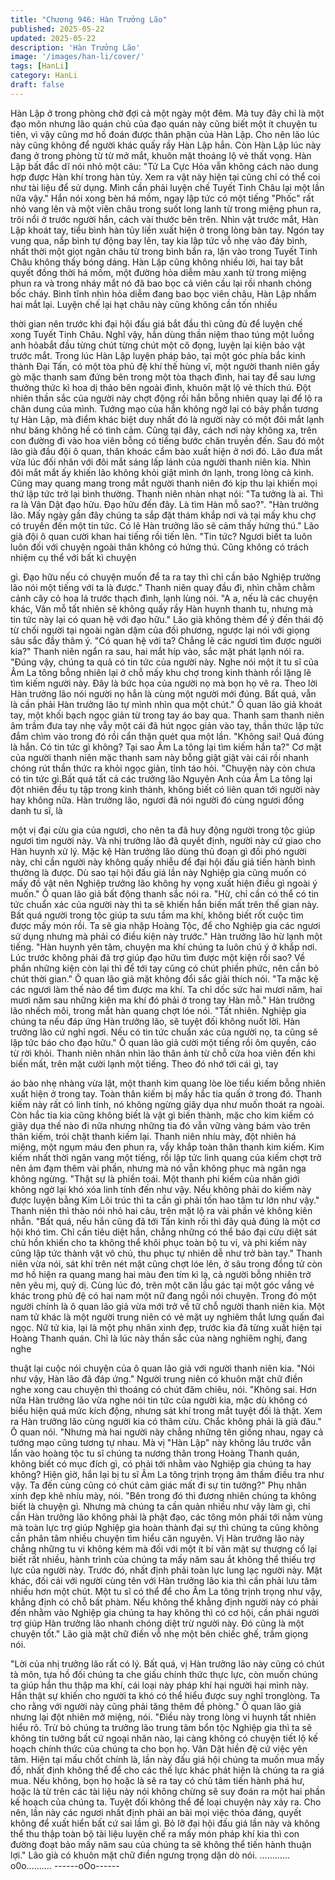 ```yaml
---
title: "Chương 946: Hàn Trưởng Lão"
published: 2025-05-22
updated: 2025-05-22
description: 'Hàn Trưởng Lão'
image: '/images/han-li/cover/'
tags: [HanLi]
category: HanLi
draft: false
---
```


Hàn Lập ở trong phòng chờ đợi cả một ngày một đêm. Mà tuy đây
chỉ là một đạo môn nhưng lão quán chủ của đạo quán này cũng
biết một ít chuyện tu tiên, vì vậy cũng mơ hồ đoán được thân
phận của Hàn Lập. Cho nên lão lúc này cũng không để người
khác quấy rầy Hàn Lập hắn.
Còn Hàn Lập lúc này đang ở trong phòng từ từ mở mắt, khuôn
mặt thoáng lộ vẻ thất vọng. Hàn Lập bất đắc dĩ nói nhỏ một câu:
"Tử La Cực Hỏa vẫn không cách nào dung hợp được Hàn khí
trong hàn tủy. Xem ra vật này hiện tại cũng chỉ có thể coi như tài
liệu để sử dụng. Mình cần phải luyện chế Tuyết Tinh Châu lại một
lần nữa vậy."
Hắn nói xong bèn há mồm, ngay lập tức có một tiếng "Phốc" rất
nhỏ vang lên và một viên châu trong suốt long lanh từ trong
miệng phun ra, trôi nổi ở trước người hắn, cách vài thước bên
trên.
Nhìn vật trước mắt, Hàn Lập khoát tay, tiểu bình hàn tủy liền xuất
hiện ở trong lòng bàn tay.
Ngón tay vung qua, nắp bình tự động bay lên, tay kia lập tức vỗ
nhẹ vào đáy bình, nhất thời một giọt ngân châu từ trong bình bắn
ra, lặn vào trong Tuyết Tinh Châu không thấy bóng dáng.
Hàn Lập cũng không nhiều lời, hai tay bắt quyết đồng thời há
mồm, một đường hỏa diễm màu xanh từ trong miệng phun ra và
trong nháy mắt nó đã bao bọc cả viên cầu lại rồi nhanh chóng bốc
cháy.
Bình tĩnh nhìn hỏa diễm đang bao bọc viên châu, Hàn Lập nhắm
hai mắt lại. Luyện chế lại hạt châu này cũng không cần tốn nhiều

thời gian nên trước khi đại hội đấu giá bắt đầu thì cũng đủ để
luyện chế xong Tuyết Tinh Châu.
Nghĩ vậy, hắn dùng thần niệm thao túng một luồng anh hỏabắt
đầu từng chút từng chút một cô đọng, luyện lại kiện bảo vật trước
mắt.
Trong lúc Hàn Lập luyện pháp bảo, tại một góc phía bắc kinh
thành Đại Tấn, có một tòa phủ đệ khí thế hùng vĩ, một người
thanh niên gầy gò mặc thanh sam đứng bên trong một tòa thạch
đình, hai tay để sau lưng thưởng thức kì hoa dị thảo bên ngoài
đình, khuôn mặt lộ vẻ thích thú.
Đột nhiên thần sắc của người này chợt động rồi hắn bỗng nhiên
quay lại để lộ ra chân dung của mình. Tướng mạo của hắn không
ngờ lại có bảy phần tương tự Hàn Lập, mà điểm khác biệt duy
nhất đó là người này có một đôi mắt lạnh như băng không hề có
tình cảm.
Cũng tại đây, cách nơi này không xa, trên con đường đi vào hoa
viên bỗng có tiếng bước chân truyền đến. Sau đó một lão già đầu
đội ô quan, thân khoác cẩm bào xuất hiện ở nơi đó. Lão đưa mắt
vừa lúc đối nhãn với đôi mắt sáng lấp lánh của người thanh niên
kia. Nhìn đôi mắt mắt ấy khiến lão không khỏi giật mình ớn lạnh,
trong lòng cả kinh.
Cũng may quang mang trong mắt người thanh niên đó kịp thu lại
khiến mọi thứ lập tức trở lại bình thường. Thanh niên nhàn nhạt
nói:
"Ta tưởng là ai. Thì ra là Vân Dật đạo hữu. Đạo hữu đến đây. Là
tìm Hàn mỗ sao?".
"Hàn trưởng lão. Mấy ngày gần đây chúng ta sắp đặt thám khắp
nơi và tại mấy khu chợ có truyền đến một tin tức. Có lẽ Hàn
trưởng lão sẽ cảm thấy hứng thú." Lão già đội ô quan cười khan
hai tiếng rồi tiến lên.
"Tin tức? Ngươi biết ta luôn luôn đối với chuyện ngoài thân không
có hứng thú. Cũng không có trách nhiệm cụ thể với bất kì chuyện

gì. Đạo hữu nếu có chuyện muốn để ta ra tay thì chỉ cần bảo
Nghiệp trưởng lão nói một tiếng với ta là được."
Thanh niên quay đầu đi, nhìn chằm chằm cảnh cây cỏ hoa lá
trước thạch đình, lạnh lùng nói.
"A a, nếu là các chuyện khác, Vân mỗ tất nhiên sẽ không quấy
rầy Hàn huynh thanh tu, nhưng mà tin tức này lại có quan hệ với
đạo hữu."
Lão già không thèm để ý đến thái độ từ chối người tại ngoài ngàn
dặm của đối phương, ngược lại nói với giọng sâu sắc đầy thâm ý.
"Có quan hệ với ta? Chẳng lẽ các ngươi tìm được người kia?"
Thanh niên ngẩn ra sau, hai mắt híp vào, sắc mặt phát lạnh nói
ra.
"Đúng vậy, chúng ta quả có tin tức của người này. Nghe nói một ít
tu sĩ của Âm La tông bỗng nhiên lại ở chỗ mấy khu chợ trong kinh
thành rồi lặng lẽ tìm kiếm người này. Đây là bức họa của người nọ
mà bọn họ vẽ ra. Theo lời Hàn trưởng lão nói người nọ hẳn là
cùng một người mới đúng. Bất quá, vẫn là cần phải Hàn trưởng
lão tự mình nhìn qua một chút."
Ô quan lão giả khoát tay, một khối bạch ngọc giản từ trong tay áo
bay qua.
Thanh sam thanh niên âm trầm đưa tay nhẹ vẫy một cái đã hút
ngọc giản vào tay, thần thức lập tức đắm chìm vào trong đó rồi
cẩn thận quét qua một lần.
"Không sai! Quả đúng là hắn. Có tin tức gì không? Tại sao Âm La
tông lại tìm kiếm hắn ta?" Cơ mặt của người thanh niên mặc
thanh sam này bỗng giật giật vài cái rồi nhanh chóng rút thần thức
ra khỏi ngọc giản, tỉnh táo hỏi.
"Chuyện này còn chưa có tin tức gì.Bất quá tất cả các trưởng lão
Nguyên Anh của Âm La tông lại đột nhiên đều tụ tập trong kinh
thành, không biết có liên quan tới người này hay không nữa. Hàn
trưởng lão, ngươi đã nói người đó cùng ngươi đồng danh tu sĩ, là

một vị đại cừu gia của ngươi, cho nên ta đã huy động người trong
tộc giúp ngươi tìm người này. Và nhị trưởng lão đã quyết định,
người này cứ giao cho Hàn huynh xử lý. Mặc kệ Hàn trưởng lão
dùng thủ đoạn gì đối phó người này, chỉ cần người này không
quấy nhiễu để đại hội đấu giá tiến hành bình thường là được. Dù
sao tại hội đấu giá lần này Nghiệp gia cũng muốn có mấy đồ vật
nên Nghiệp trưởng lão không hy vọng xuất hiện điều gì ngoài ý
muốn."
Ô quan lão giả bất động thanh sắc nói ra.
"Hừ, chỉ cần có thể có tin tức chuẩn xác của người này thì ta sẽ
khiến hắn biến mất trên thế gian này. Bất quá người trong tộc giúp
ta sưu tầm ma khí, không biết rốt cuộc tìm được mấy món rồi. Ta
sẽ gia nhập Hoàng Tộc, để cho Nghiệp gia các ngươi sử dụng
nhưng mà phải có điều kiện này trước."
Hàn trưởng lão hừ lạnh một tiếng.
"Hàn huynh yên tâm, chuyện ma khí chúng ta luôn chú ý ở khắp
nơi. Lúc trước không phải đã trợ giúp đạo hữu tìm được một kiện
rồi sao? Về phần những kiện còn lại thì để tới tay cũng có chút
phiền phức, nên cần bỏ chút thời gian."
Ô quan lão giả mặt không đổi sắc giải thích nói.
"Ta mặc kệ các ngươi làm thế nào để tìm được ma khí. Ta chỉ dốc
sức hai mươi năm, hai mươi năm sau những kiện ma khí đó phải
ở trong tay Hàn mỗ."
Hàn trưởng lão nhếch môi, trong mắt hàn quang chợt lóe nói.
"Tất nhiên. Nghiệp gia chúng ta nếu đáp ứng Hàn trưởng lão, sẽ
tuyệt đối không nuốt lời. Hàn trưởng lão cứ nghỉ ngơi. Nếu có tin
tức chuẩn xác của người nọ, ta cũng sẽ lập tức báo cho đạo hữu."
Ô quan lão giả cười một tiếng rồi ôm quyền, cáo từ rời khỏi.
Thanh niên nhân nhìn lão thân ảnh từ chỗ cửa hoa viên đến khi
biến mất, trên mặt cười lạnh một tiếng. Theo đó nhớ tới cái gì, tay

áo bào nhẹ nhàng vừa lật, một thanh kim quang lòe lòe tiểu kiếm
bỗng nhiên xuất hiện ở trong tay.
Toàn thân kiếm bị mấy hắc tia quấn ở trong đó. Thanh kiếm này
rất có linh tính, nó không ngừng giãy dụa như muốn thoát ra
ngoài. Còn hắc tia kia cũng không biết là vật gì biến thành, mặc
cho kim kiếm có giãy dụa thế nào đi nữa nhưng những tia đó vẫn
vững vàng bám vào trên thân kiếm, trói chặt thanh kiếm lại.
Thanh niên nhíu mày, đột nhiên há miệng, một ngụm máu đen
phun ra, vẩy khắp toàn thân thanh kim kiếm.
Kim kiếm nhất thời ngân vang một tiếng, rồi lập tức linh quang
của kiếm chợt trở nên ảm đạm thêm vài phần, nhưng mà nó vẫn
không phục mà ngân nga không ngừng.
"Thật sự là phiền toái. Một thanh phi kiếm của nhân giới không
ngờ lại khó xóa linh tính đến như vậy. Nếu không phải do kiếm
này được luyện bằng Kim Lôi trúc thì ta cần gì phải tốn hao tâm tư
lớn như vậy." Thanh niên thì thào nói nhỏ hai câu, trên mặt lộ ra
vài phần vẻ không kiên nhẫn.
"Bất quá, nếu hắn cũng đã tới Tấn kinh rồi thì đây quả đúng là
một cơ hội khó tìm. Chỉ cần tiêu diệt hắn, chẳng những có thể báo
đại cừu diệt sát chủ hồn khiến cho ta không thể khôi phục toàn bộ
tu vi, và phi kiếm này cũng lập tức thành vật vô chủ, thu phục tự
nhiên dễ như trở bàn tay."
Thanh niên vừa nói, sát khí trên nét mặt cũng chợt lóe lên, ở sâu
trong đồng tử còn mơ hồ hiện ra quang mang hai màu đen tím kì
lạ, cả người bỗng nhiên trở nên yêu mị, quỷ dị.
Cùng lúc đó, trên một căn lầu gác tại một góc vắng vẻ khác trong
phủ đệ có hai nam một nữ đang ngồi nói chuyện.
Trong đó một người chính là ô quan lão giả vừa mới trở về tữ chỗ
người thanh niên kia. Một nam tử khác là một người trung niên có
vẻ mặt uy nghiêm thắt lưng quấn đai ngọc. Nữ tử kia, lại là một
phụ nhân xinh đẹp, trước kia đã từng xuất hiện tại Hoàng Thanh
quán. Chỉ là lúc này thần sắc của nàng nghiêm nghị, đang nghe

thuật lại cuộc nói chuyện của ô quan lão giả với người thanh niên
kia.
"Nói như vậy, Hàn lão đã đáp ứng." Người trung niên có khuôn
mặt chữ điền nghe xong cau chuyện thì thoáng có chút đăm
chiêu, nói.
"Không sai. Hơn nữa Hàn trưởng lão vừa nghe nói tin tức của
người kia, mặc dù không có biểu hiện quá mức kích động, nhưng
sát khí trong mắt tuyệt đối là thật. Xem ra Hàn trưởng lão cùng
người kia có thâm cừu. Chắc không phải là giả đâu."
Ô quan nói.
"Nhưng mà hai người này chẳng những tên giống nhau, ngay cả
tướng mạo cũng tương tự nhau. Mà vị "Hàn Lập" này không lâu
trước vẫn lẩn vào hoàng tộc tu sĩ chúng ta nương thân trong
Hoàng Thanh quán, không biết có mục đích gì, có phải tới nhằm
vào Nghiệp gia chúng ta hay không? Hiện giờ, hắn lại bị tu sĩ Âm
La tông trịnh trọng âm thầm điều tra như vậy. Ta đến cùng cũng
có chút cảm giác mất đi sự tin tưởng?"
Phụ nhân xinh đẹp khẽ nhíu mày, nói.
"Bên trong đó thì đương nhiên chúng ta không biết là chuyện gì.
Nhưng mà chúng ta cần quản nhiều như vậy làm gì, chỉ cần Hàn
trưởng lão không phải là phật đạo, các tông môn phái tới nằm
vùng mà toàn lực trợ giúp Nghiệp gia hoàn thành đại sự thì chúng
ta cũng không cần phân tâm nhiều chuyện tìm hiểu căn nguyên.
Vị Hàn trưởng lão này chẳng những tu vi không kém mà đối với
một ít bí văn mật sự thượng cổ lại biết rất nhiều, hành trình của
chúng ta mấy năm sau ắt không thể thiếu trợ lực của người này.
Trước đó, nhất định phải toàn lực lung lạc người này. Mặt khác,
đối cái với người cùng tên với Hàn trưởng lão kia thì cần phải lưu
tâm nhiều hơn một chút. Một tu sĩ có thể để cho Âm La tông trịnh
trọng như vậy, khẳng định có chỗ bất phàm. Nếu không thể khẳng
định người này có phải đến nhằm vào Nghiệp gia chúng ta hay
không thì có cơ hội, cần phái người trợ giúp Hàn trưởng lão nhanh
chóng diệt trừ người này. Đó cũng là một chuyện tốt." Lão già mặt
chữ điền vỗ nhẹ một bên chiếc ghế, trầm giọng nói.

"Lời của nhị trưởng lão rất có lý. Bất quá, vị Hàn trưởng lão này
cũng có chút tà môn, tựa hồ đối chúng ta che giấu chính thức
thực lực, còn muốn chúng ta giúp hắn thu thập ma khí, cái loại
này pháp khí hại người hại mình này. Hắn thật sự khiến cho người
ta khó có thể hiểu được suy nghĩ tronglòng. Ta cho rằng với người
này cũng phải tăng thêm đề phòng." Ô quan lão giả nhưng lại đột
nhiên mở miệng, nói.
"Điều này trong lòng vi huynh tất nhiên hiểu rõ. Trừ bỏ chúng ta trưởng lão trung tâm bổn tộc Nghiệp gia thì ta sẽ không tin tưởng
bất cứ ngoại nhân nào, lại càng không có chuyện tiết lộ kế hoạch
chính thức của chúng ta cho bọn họ. Vân Dật hiền đệ cứ việc yên
tâm. Hiện tại mấu chốt chính là, lần này đấu giá hội chúng ta
muốn mua mấy đồ, nhất định không thể để cho các thế lực khác
phát hiện là chúng ta ra giá mua. Nếu không, bọn họ hoặc là sẽ ra
tay có chủ tâm tiến hành phá hư, hoặc là từ trên các tài liệu này
nói không chừng sẽ suy đoán ra một hai phần kế hoạch của
chúng ta. Tuyệt đối không thể để loại chuyện này xảy ra. Cho nên,
lần này các ngươi nhất định phải an bài mọi việc thỏa đáng, quyết
không để xuất hiển bất cứ sai lầm gì. Bỏ lỡ đại hội đấu giá lần này
và không thể thu thập toàn bộ tài liệu luyện chế ra mấy món pháp
khí kia thì con đường đoạt bảo mấy năm sau của chúng ta sẽ
không thể tiến hành thuận lợi." Lão già có khuôn mặt chữ điền
ngưng trọng dặn dò nói.
…………o0o……….
------oOo------

